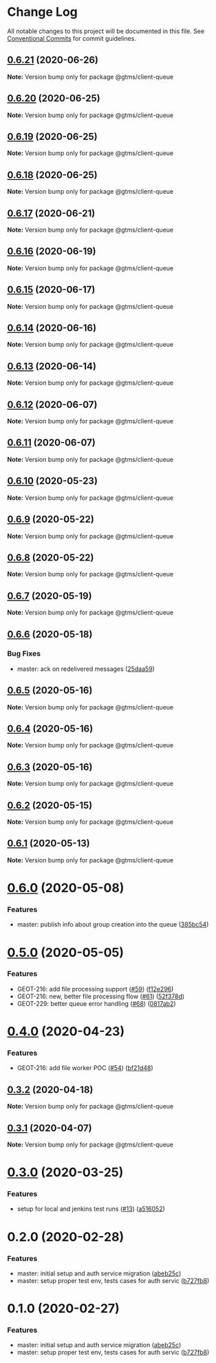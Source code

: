 # Change Log

All notable changes to this project will be documented in this file.
See [Conventional Commits](https://conventionalcommits.org) for commit guidelines.

## [0.6.21](https://github.com/mariusz-kabala/gtms-backend/compare/@gtms/client-queue@0.6.20...@gtms/client-queue@0.6.21) (2020-06-26)

**Note:** Version bump only for package @gtms/client-queue





## [0.6.20](https://github.com/mariusz-kabala/gtms-backend/compare/@gtms/client-queue@0.6.19...@gtms/client-queue@0.6.20) (2020-06-25)

**Note:** Version bump only for package @gtms/client-queue





## [0.6.19](https://github.com/mariusz-kabala/gtms-backend/compare/@gtms/client-queue@0.6.18...@gtms/client-queue@0.6.19) (2020-06-25)

**Note:** Version bump only for package @gtms/client-queue





## [0.6.18](https://github.com/mariusz-kabala/gtms-backend/compare/@gtms/client-queue@0.6.17...@gtms/client-queue@0.6.18) (2020-06-25)

**Note:** Version bump only for package @gtms/client-queue





## [0.6.17](https://github.com/mariusz-kabala/gtms-backend/compare/@gtms/client-queue@0.6.16...@gtms/client-queue@0.6.17) (2020-06-21)

**Note:** Version bump only for package @gtms/client-queue





## [0.6.16](https://github.com/mariusz-kabala/gtms-backend/compare/@gtms/client-queue@0.6.15...@gtms/client-queue@0.6.16) (2020-06-19)

**Note:** Version bump only for package @gtms/client-queue





## [0.6.15](https://github.com/mariusz-kabala/gtms-backend/compare/@gtms/client-queue@0.6.14...@gtms/client-queue@0.6.15) (2020-06-17)

**Note:** Version bump only for package @gtms/client-queue





## [0.6.14](https://github.com/mariusz-kabala/gtms-backend/compare/@gtms/client-queue@0.6.13...@gtms/client-queue@0.6.14) (2020-06-16)

**Note:** Version bump only for package @gtms/client-queue





## [0.6.13](https://github.com/mariusz-kabala/gtms-backend/compare/@gtms/client-queue@0.6.12...@gtms/client-queue@0.6.13) (2020-06-14)

**Note:** Version bump only for package @gtms/client-queue





## [0.6.12](https://github.com/mariusz-kabala/gtms-backend/compare/@gtms/client-queue@0.6.11...@gtms/client-queue@0.6.12) (2020-06-07)

**Note:** Version bump only for package @gtms/client-queue





## [0.6.11](https://github.com/mariusz-kabala/gtms-backend/compare/@gtms/client-queue@0.6.10...@gtms/client-queue@0.6.11) (2020-06-07)

**Note:** Version bump only for package @gtms/client-queue





## [0.6.10](https://github.com/mariusz-kabala/gtms-backend/compare/@gtms/client-queue@0.6.9...@gtms/client-queue@0.6.10) (2020-05-23)

**Note:** Version bump only for package @gtms/client-queue





## [0.6.9](https://github.com/mariusz-kabala/gtms-backend/compare/@gtms/client-queue@0.6.8...@gtms/client-queue@0.6.9) (2020-05-22)

**Note:** Version bump only for package @gtms/client-queue





## [0.6.8](https://github.com/mariusz-kabala/gtms-backend/compare/@gtms/client-queue@0.6.7...@gtms/client-queue@0.6.8) (2020-05-22)

**Note:** Version bump only for package @gtms/client-queue





## [0.6.7](https://github.com/mariusz-kabala/gtms-backend/compare/@gtms/client-queue@0.6.6...@gtms/client-queue@0.6.7) (2020-05-19)

**Note:** Version bump only for package @gtms/client-queue





## [0.6.6](https://github.com/mariusz-kabala/gtms-backend/compare/@gtms/client-queue@0.6.5...@gtms/client-queue@0.6.6) (2020-05-18)


### Bug Fixes

* master: ack on redelivered messages ([25daa59](https://github.com/mariusz-kabala/gtms-backend/commit/25daa599397e978eb83bfb0b420dcc4ecd249165))





## [0.6.5](https://github.com/mariusz-kabala/gtms-backend/compare/@gtms/client-queue@0.6.4...@gtms/client-queue@0.6.5) (2020-05-16)

**Note:** Version bump only for package @gtms/client-queue





## [0.6.4](https://github.com/mariusz-kabala/gtms-backend/compare/@gtms/client-queue@0.6.3...@gtms/client-queue@0.6.4) (2020-05-16)

**Note:** Version bump only for package @gtms/client-queue





## [0.6.3](https://github.com/mariusz-kabala/gtms-backend/compare/@gtms/client-queue@0.6.2...@gtms/client-queue@0.6.3) (2020-05-16)

**Note:** Version bump only for package @gtms/client-queue





## [0.6.2](https://github.com/mariusz-kabala/gtms-backend/compare/@gtms/client-queue@0.6.1...@gtms/client-queue@0.6.2) (2020-05-15)

**Note:** Version bump only for package @gtms/client-queue





## [0.6.1](https://github.com/mariusz-kabala/gtms-backend/compare/@gtms/client-queue@0.6.0...@gtms/client-queue@0.6.1) (2020-05-13)

**Note:** Version bump only for package @gtms/client-queue





# [0.6.0](https://github.com/mariusz-kabala/gtms-backend/compare/@gtms/client-queue@0.5.0...@gtms/client-queue@0.6.0) (2020-05-08)


### Features

* master: publish info about group creation into the queue ([385bc54](https://github.com/mariusz-kabala/gtms-backend/commit/385bc547820dd82946db0f5abf77b95a9cc843ca))





# [0.5.0](https://github.com/mariusz-kabala/gtms-backend/compare/@gtms/client-queue@0.4.0...@gtms/client-queue@0.5.0) (2020-05-05)


### Features

* GEOT-216: add file processing support ([#59](https://github.com/mariusz-kabala/gtms-backend/issues/59)) ([f12e296](https://github.com/mariusz-kabala/gtms-backend/commit/f12e2964d7173f9d53c7b213fb35bc6322acd700))
* GEOT-216: new, better file processing flow ([#61](https://github.com/mariusz-kabala/gtms-backend/issues/61)) ([52f378d](https://github.com/mariusz-kabala/gtms-backend/commit/52f378d26468fdb1bf3c8c6553e9b70ec43c609b))
* GEOT-229: better queue error handling ([#68](https://github.com/mariusz-kabala/gtms-backend/issues/68)) ([0817ab2](https://github.com/mariusz-kabala/gtms-backend/commit/0817ab203739afd9b0665996315a01f6df26ac77))





# [0.4.0](https://github.com/mariusz-kabala/gtms-backend/compare/@gtms/client-queue@0.3.2...@gtms/client-queue@0.4.0) (2020-04-23)


### Features

* GEOT-216: add file worker POC ([#54](https://github.com/mariusz-kabala/gtms-backend/issues/54)) ([bf21d48](https://github.com/mariusz-kabala/gtms-backend/commit/bf21d4822f0978c86ca95b46b79aaced828c333b))





## [0.3.2](https://github.com/mariusz-kabala/gtms-backend/compare/@gtms/client-queue@0.3.1...@gtms/client-queue@0.3.2) (2020-04-18)

**Note:** Version bump only for package @gtms/client-queue





## [0.3.1](https://github.com/mariusz-kabala/gtms-backend/compare/@gtms/client-queue@0.3.0...@gtms/client-queue@0.3.1) (2020-04-07)

**Note:** Version bump only for package @gtms/client-queue





# [0.3.0](https://github.com/mariusz-kabala/gtms-backend/compare/@gtms/client-queue@0.2.0...@gtms/client-queue@0.3.0) (2020-03-25)


### Features

* setup for local and jenkins test runs ([#13](https://github.com/mariusz-kabala/gtms-backend/issues/13)) ([a516052](https://github.com/mariusz-kabala/gtms-backend/commit/a51605261f8b8e7b91ff589a5026ed261392b9c7))





# 0.2.0 (2020-02-28)


### Features

* master: initial setup and auth service migration ([abeb25c](https://github.com/mariusz-kabala/gtms-backend/commit/abeb25cf1f2ce45481e59338e5b85989a5529235))
* master: setup proper test env, tests cases for auth servic ([b727fb8](https://github.com/mariusz-kabala/gtms-backend/commit/b727fb868f7f033cb75f0397d54fed1e05f790dd))





# 0.1.0 (2020-02-27)


### Features

* master: initial setup and auth service migration ([abeb25c](https://github.com/mariusz-kabala/gtms-backend/commit/abeb25cf1f2ce45481e59338e5b85989a5529235))
* master: setup proper test env, tests cases for auth servic ([b727fb8](https://github.com/mariusz-kabala/gtms-backend/commit/b727fb868f7f033cb75f0397d54fed1e05f790dd))
